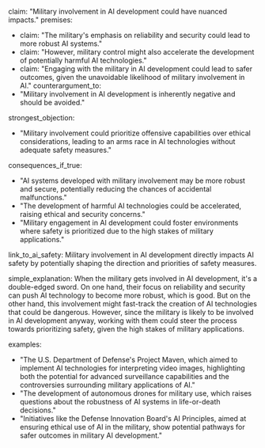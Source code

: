 claim: "Military involvement in AI development could have nuanced impacts."
premises:
  - claim: "The military's emphasis on reliability and security could lead to more robust AI systems."
  - claim: "However, military control might also accelerate the development of potentially harmful AI technologies."
  - claim: "Engaging with the military in AI development could lead to safer outcomes, given the unavoidable likelihood of military involvement in AI."
counterargument_to:
  - "Military involvement in AI development is inherently negative and should be avoided."

strongest_objection:
  - "Military involvement could prioritize offensive capabilities over ethical considerations, leading to an arms race in AI technologies without adequate safety measures."

consequences_if_true:
  - "AI systems developed with military involvement may be more robust and secure, potentially reducing the chances of accidental malfunctions."
  - "The development of harmful AI technologies could be accelerated, raising ethical and security concerns."
  - "Military engagement in AI development could foster environments where safety is prioritized due to the high stakes of military applications."

link_to_ai_safety: Military involvement in AI development directly impacts AI safety by potentially shaping the direction and priorities of safety measures.

simple_explanation: When the military gets involved in AI development, it's a double-edged sword. On one hand, their focus on reliability and security can push AI technology to become more robust, which is good. But on the other hand, this involvement might fast-track the creation of AI technologies that could be dangerous. However, since the military is likely to be involved in AI development anyway, working with them could steer the process towards prioritizing safety, given the high stakes of military applications.

examples:
  - "The U.S. Department of Defense's Project Maven, which aimed to implement AI technologies for interpreting video images, highlighting both the potential for advanced surveillance capabilities and the controversies surrounding military applications of AI."
  - "The development of autonomous drones for military use, which raises questions about the robustness of AI systems in life-or-death decisions."
  - "Initiatives like the Defense Innovation Board's AI Principles, aimed at ensuring ethical use of AI in the military, show potential pathways for safer outcomes in military AI development."